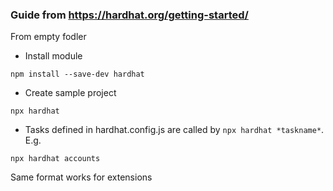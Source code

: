 ### Guide from https://hardhat.org/getting-started/

From empty fodler

* Install module
```
npm install --save-dev hardhat
```

* Create sample project
```
npx hardhat
```

* Tasks defined in hardhat.config.js are called by `npx hardhat *taskname*`. E.g.
```
npx hardhat accounts
```
Same format works for extensions